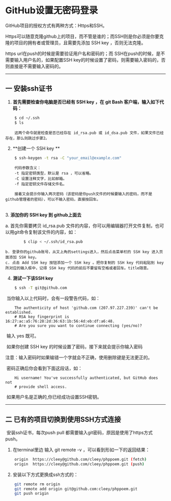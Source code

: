 # GitHub设置无密码登录

GitHub项目的授权方式有两种方式：Https和SSH。

Https可以随意克隆github上的项目，而不管是谁的；而SSH则是你必须是你要克隆的项目的拥有者或管理员，且需要先添加 SSH key ，否则无法克隆。

https url在push的时候是需要验证用户名和密码的；而 SSH在push的时候，是不需要输入用户名的，如果配置SSH key的时候设置了密码，则需要输入密码的，否则直接是不需要输入密码的。

---

## 一 安装ssh证书

1. **首先需要检查你电脑是否已经有 SSH key ，在 git Bash 客户端，输入如下代码：**

``` bash
    $ cd ~/.ssh
    $ ls
```

		这两个命令就是检查是否已经存在 id_rsa.pub 或 id_dsa.pub 文件，如果文件已经存在，那么则跳过步骤2。


2. **创建一个 SSH key **
``` bash
    $ ssh-keygen -t rsa -C "your_email@example.com"
```
        代码参数含义：
        -t 指定密钥类型，默认是 rsa ，可以省略。
        -C 设置注释文字，比如邮箱。
        -f 指定密钥文件存储文件名。
    
        接着又会提示你输入两次密码（该密码是你push文件的时候要输入的密码，而不是github管理者的密码），可以不输入密码，直接按回车。


​		
3. **添加你的 SSH key 到 github上面去**

   a. 首先你需要拷贝 id_rsa.pub 文件的内容，你可以用编辑器打开文件复制，也可以用git命令复制该文件的内容，如：

``` bash
		$ clip < ~/.ssh/id_rsa.pub
```

  	b. 登录你的github账号，从又上角的settings进入，然后点击菜单栏的 SSH key 进入页面添加 SSH key。
  	c. 点击 Add SSH key 按钮添加一个 SSH key 。把你复制的 SSH key 代码粘贴到 key 所对应的输入框中，记得 SSH key 代码的前后不要留有空格或者回车。title随意。


4. **测试一下该SSH key**

```bash
    $ ssh -T git@github.com
```

​	当你输入以上代码时，会有一段警告代码，如：

```
    The authenticity of host 'github.com (207.97.227.239)' can't be established.
    # RSA key fingerprint is 16:27:ac:a5:76:28:2d:36:63:1b:56:4d:eb:df:a6:48.
    # Are you sure you want to continue connecting (yes/no)?
```

​	输入 yes 既可。

​	如果你创建 SSH key 的时候设置了密码，接下来就会提示你输入密码

​	注意：输入密码时如果输错一个字就会不正确，使用删除键是无法更正的。

​	密码正确后你会看到下面这段话，如：

```
    Hi username! You've successfully authenticated, but GitHub does not
    # provide shell access.
```

​	如果用户名是正确的,你已经成功设置SSH密钥。

---

## 二 已有的项目切换到使用SSH方式连接
​	安装ssh证书，每次push pull 都需要输入git密码，原因是使用了https方式 push。

1. 在terminal里边 输入  git remote -v ，可以看到形如一下的返回结果：
``` bash
    origin  https://cleey@github.com/cleey/phppoem.git (fetch)
    origin  https://cleey@github.com/cleey/phppoem.git (push)
```

2. 安装以下方式更换成ssh方式的：

``` bash
    git remote rm origin
    git remote add origin git@github.com:cleey/phppoem.git
    git push origin 
```

